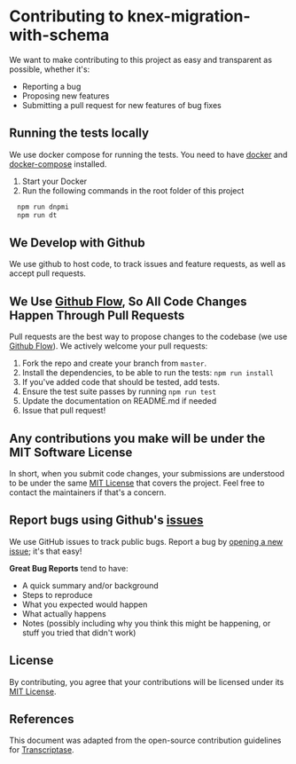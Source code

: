 # Contributing to knex-migration-with-schema

We want to make contributing to this project as easy and transparent as possible, whether it's:

- Reporting a bug
- Proposing new features
- Submitting a pull request for new features of bug fixes

## Running the tests locally

We use docker compose for running the tests. You need to have [docker](https://www.docker.com/) and [docker-compose](https://docs.docker.com/compose/) installed.

1. Start your Docker
1. Run the following commands in the root folder of this project

```bash
  npm run dnpmi
  npm run dt
```

## We Develop with Github

We use github to host code, to track issues and feature requests, as well as accept pull requests.

## We Use [Github Flow](https://guides.github.com/introduction/flow/index.html), So All Code Changes Happen Through Pull Requests

Pull requests are the best way to propose changes to the codebase (we use [Github Flow](https://guides.github.com/introduction/flow/index.html)). We actively welcome your pull requests:

1. Fork the repo and create your branch from `master`.
2. Install the dependencies, to be able to run the tests: `npm run install`
3. If you've added code that should be tested, add tests.
4. Ensure the test suite passes by running `npm run test`
5. Update the documentation on README.md if needed
6. Issue that pull request!

## Any contributions you make will be under the MIT Software License

In short, when you submit code changes, your submissions are understood to be under the same [MIT License](http://choosealicense.com/licenses/mit/) that covers the project. Feel free to contact the maintainers if that's a concern.

## Report bugs using Github's [issues](https://github.com/wgrisa/knex-migration-with-schema/issues)

We use GitHub issues to track public bugs. Report a bug by [opening a new issue](); it's that easy!

**Great Bug Reports** tend to have:

- A quick summary and/or background
- Steps to reproduce
- What you expected would happen
- What actually happens
- Notes (possibly including why you think this might be happening, or stuff you tried that didn't work)

## License

By contributing, you agree that your contributions will be licensed under its [MIT License](https://www.mit.edu/~amini/LICENSE.md).

## References

This document was adapted from the open-source contribution guidelines for [Transcriptase](https://gist.github.com/briandk/3d2e8b3ec8daf5a27a62).

